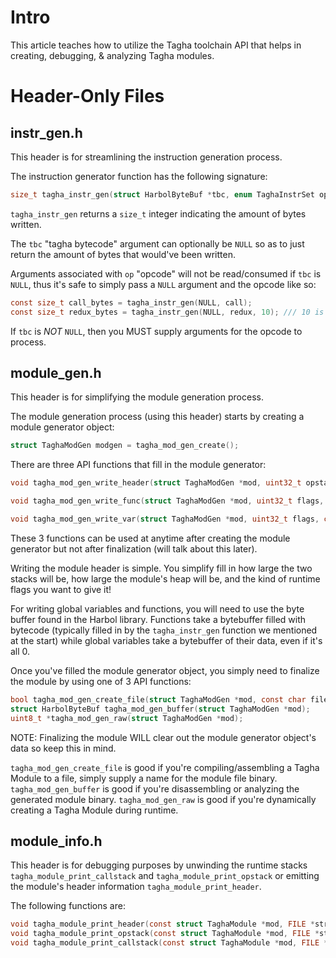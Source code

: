 # Intro
This article teaches how to utilize the Tagha toolchain API that helps in creating, debugging, & analyzing Tagha modules.


# Header-Only Files

## instr_gen.h
This header is for streamlining the instruction generation process.

The instruction generator function has the following signature:
```c
size_t tagha_instr_gen(struct HarbolByteBuf *tbc, enum TaghaInstrSet op, ...);
```

`tagha_instr_gen` returns a `size_t` integer indicating the amount of bytes written.

The `tbc` "tagha bytecode" argument can optionally be `NULL` so as to just return the amount of bytes that would've been written.

Arguments associated with `op` "opcode" will not be read/consumed if `tbc` is `NULL`, thus it's safe to simply pass a `NULL` argument and the opcode like so:
```c
const size_t call_bytes = tagha_instr_gen(NULL, call);
const size_t redux_bytes = tagha_instr_gen(NULL, redux, 10); /// 10 is passed but won't be processed.
```

If `tbc` is _NOT_ `NULL`, then you MUST supply arguments for the opcode to process.


## module_gen.h
This header is for simplifying the module generation process.

The module generation process (using this header) starts by creating a module generator object:
```c
struct TaghaModGen modgen = tagha_mod_gen_create();
```

There are three API functions that fill in the module generator:
```c
void tagha_mod_gen_write_header(struct TaghaModGen *mod, uint32_t opstacksize, uint32_t callstacksize, uint32_t heapsize, uint32_t flags);

void tagha_mod_gen_write_func(struct TaghaModGen *mod, uint32_t flags, const char name[], const struct HarbolByteBuf *bytecode);

void tagha_mod_gen_write_var(struct TaghaModGen *mod, uint32_t flags, const char name[], const struct HarbolByteBuf *datum);
```

These 3 functions can be used at anytime after creating the module generator but not after finalization (will talk about this later).

Writing the module header is simple. You simplify fill in how large the two stacks will be, how large the module's heap will be, and the kind of runtime flags you want to give it!

For writing global variables and functions, you will need to use the byte buffer found in the Harbol library. Functions take a bytebuffer filled with bytecode (typically filled in by the `tagha_instr_gen` function we mentioned at the start) while global variables take a bytebuffer of their data, even if it's all 0.

Once you've filled the module generator object, you simply need to finalize the module by using one of 3 API functions:

```c
bool tagha_mod_gen_create_file(struct TaghaModGen *mod, const char filename[]);
struct HarbolByteBuf tagha_mod_gen_buffer(struct TaghaModGen *mod);
uint8_t *tagha_mod_gen_raw(struct TaghaModGen *mod);
```

NOTE: Finalizing the module WILL clear out the module generator object's data so keep this in mind.

`tagha_mod_gen_create_file` is good if you're compiling/assembling a Tagha Module to a file, simply supply a name for the module file binary.
`tagha_mod_gen_buffer` is good if you're disassembling or analyzing the generated module binary.
`tagha_mod_gen_raw` is good if you're dynamically creating a Tagha Module during runtime.

## module_info.h
This header is for debugging purposes by unwinding the runtime stacks `tagha_module_print_callstack` and `tagha_module_print_opstack` or emitting the module's header information `tagha_module_print_header`.

The following functions are:
```c
void tagha_module_print_header(const struct TaghaModule *mod, FILE *stream);
void tagha_module_print_opstack(const struct TaghaModule *mod, FILE *stream);
void tagha_module_print_callstack(const struct TaghaModule *mod, FILE *stream);
```